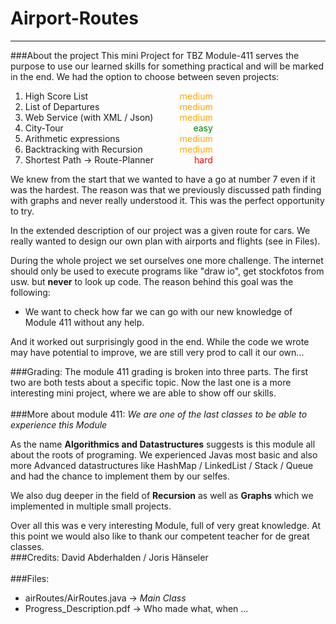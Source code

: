 # Airport-Routes
___
###About the project
This mini Project for TBZ Module-411 serves the purpose to use our learned skills for something practical and will
be marked in the end. We had the option to choose between seven projects:
1. <div style="display: flex; justify-content: space-between; width: 300px">High Score List <span style="color: orange">medium</span></div>
2. <div style="display: flex; justify-content: space-between; width: 300px">List of Departures  <span style="color: orange;">medium</span></div>
3. <div style="display: flex; justify-content: space-between; width: 300px">Web Service (with XML / Json)  <span style="color: orange;">medium</span></div>
4. <div style="display: flex; justify-content: space-between; width: 300px">City-Tour  <span style="color: green;">easy</span></div>
5. <div style="display: flex; justify-content: space-between; width: 300px">Arithmetic expressions  <span style="color: orange;">medium</span></div>
6. <div style="display: flex; justify-content: space-between; width: 300px">Backtracking with Recursion  <span style="color: orange;">medium</span></div>
7. <div style="display: flex; justify-content: space-between; width: 300px">Shortest Path -> Route-Planner  <span style="color: red;">hard</span></div>

We knew from the start that we wanted to have a go at number 7 even if it was the hardest.
The reason was that we previously discussed path finding with graphs and never really understood it.
This was the perfect opportunity to try. 

In the extended description of our project was a given route for cars. We really wanted to design 
our own plan with airports and flights (see in Files). 

During the whole project we set ourselves one more challenge. The internet should only be 
used to execute programs like "draw io", get stockfotos from usw. but __never__ to look
up code. The reason behind this goal was the following:
- We want to check how far we can go with our new knowledge of Module 411 without any help.

And it worked out surprisingly good in the end. While the code we wrote may have potential 
to improve, we are still very prod to call it our own...

###Grading:
The module 411 grading is broken into three parts. The first two are both tests about a specific
topic. Now the last one is a more interesting mini project, where we are able to show off our skills.  
<br>
###More about module 411:
_We are one of the last classes to be able to experience this Module_

As the name __Algorithmics and Datastructures__ suggests is this module all about the roots of
programing. We experienced Javas most basic and also more Advanced datastructures like
HashMap / LinkedList / Stack / Queue and had the chance to implement them by our selfes. 

We also dug deeper in the field of __Recursion__ as well as __Graphs__ which we implemented in
multiple small projects. 

Over all this was e very interesting Module, full of very great knowledge.
At this point we would also like to thank our competent teacher for de great classes.
<br>
###Credits: 
David Abderhalden / Joris Hänseler  
<br>
###Files:
* airRoutes/AirRoutes.java -> _Main Class_
* Progress_Description.pdf -> Who made what, when ...